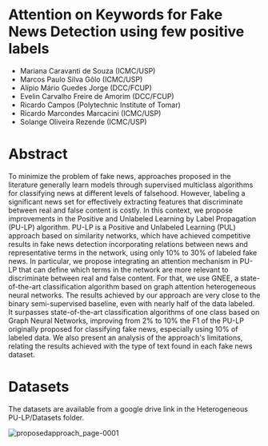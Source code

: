 # Attention on Keywords for Fake News Detection using few positive labels

- Mariana Caravanti de Souza (ICMC/USP)
- Marcos Paulo Silva Gôlo (ICMC/USP)
- Alípio Mário Guedes Jorge (DCC/FCUP)
- Evelin Carvalho Freire de Amorim (DCC/FCUP)
- Ricardo Campos (Polytechnic Institute of Tomar)
- Ricardo Marcondes Marcacini (ICMC/USP)
- Solange Oliveira Rezende (ICMC/USP)

# Abstract

To minimize the problem of fake news, approaches proposed in the literature generally learn models through supervised multiclass algorithms for classifying news at different levels of falsehood. However, labeling a significant news set for effectively extracting features that discriminate between real and false content is costly. In this context, we propose improvements in the Positive and Unlabeled Learning by Label Propagation (PU-LP) algorithm. PU-LP is a Positive and Unlabeled Learning (PUL) approach based on similarity networks, which have achieved competitive results in fake news detection incorporating relations between news and representative terms in the network, using only 10% to 30% of labeled fake news. In particular, we propose integrating an attention mechanism in PU-LP that can define which terms in the network are more relevant to discriminate between real and false content. For that, we use GNEE, a state-of-the-art classification algorithm based on graph attention heterogeneous neural networks. The results achieved by our approach are very close to the binary semi-supervised baseline, even with nearly half of the data labeled. It surpasses state-of-the-art classification algorithms of one class based on Graph Neural Networks, improving from 2% to 10% the F1 of the PU-LP originally proposed for classifying fake news, especially using 10% of labeled data. We also present an analysis of the approach's limitations, relating the results achieved with the type of text found in each fake news dataset.

# Datasets

The datasets are available from a google drive link in the Heterogeneous PU-LP/Datasets folder.


![proposedapproach_page-0001](https://github.com/marianacaravanti/attention-on-keywords-for-fake-news-detection-using-few-positive-labels/assets/8595261/269fe1ac-6f23-4299-b215-202df7b19ed2)
